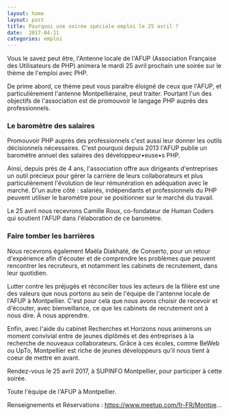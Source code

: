 ```yaml
---
layout: home
layout: post
title: Pourquoi une soirée spéciale emploi le 25 avril ?
date:  2017-04-11
categories: emploi
---
```


Vous le savez peut être, l'Antenne locale de l'AFUP (Association Française des Utilisateurs de PHP) animera le mardi 25 avril prochain une soirée sur le thème de l'emploi avec PHP.

De prime abord, ce thème peut vous paraître éloigné de ceux que l'AFUP, et particulièrement l'antenne Montpelliéraine, peut traiter. Pourtant l'un des objectifs de l'association est de promouvoir le langage PHP auprès des professionnels.

### Le baromètre des salaires

Promouvoir PHP auprès des professionnels c'est aussi leur donner les outils décisionnels nécessaires. C'est pourquoi depuis 2013 l'AFUP publie un baromètre annuel des salaires des développeur•euse•s PHP.

Ainsi, depuis près de 4 ans, l'association offre aux dirigeants d'entreprises un outil précieux pour gérer la carrière de leurs collaborateurs et plus particulièrement l'évolution de leur rémunération en adéquation avec le marché. D'un autre côté : salariés, indépendants et professionnels du PHP peuvent utiliser le baromètre pour se positionner sur le marché du travail.

Le 25 avril nous recevrons Camille Roux, co-fondateur de Human Coders qui soutient l'AFUP dans l'élaboration de ce baromètre.

### Faire tomber les barrières

Nous recevrons également Maëla Diakhaté, de Conserto, pour un retour d'expérience afin d'écouter et de comprendre les problèmes que peuvent rencontrer les recruteurs, et notamment les cabinets de recrutement, dans leur quotidien.

Lutter contre les préjugés et réconcilier tous les acteurs de la filière est une des valeurs que nous portons au sein de l'équipe de l'antenne locale de l'AFUP à Montpellier. C'est pour cela que nous avons choisir de recevoir et d'écouter, avec bienveillance, ce que les cabinets de recrutement ont à nous dire. À nous apprendre.

Enfin, avec l'aide du cabinet Recherches et Horizons nous animerons un moment convivial entre de jeunes diplômés et des entreprises à la recherche de nouveaux collaborateurs. Grâce à ces écoles, comme BeWeb ou UpTo, Montpellier est riche de jeunes développeurs qu'il nous tient à coeur de mettre en avant.

Rendez-vous le 25 avril 2017, à SUPINFO Montpellier, pour participer à cette soirée.
    
Toute l'équipe de l'AFUP à Montpellier.

Renseignements et Réservations : https://www.meetup.com/fr-FR/Montpe...

